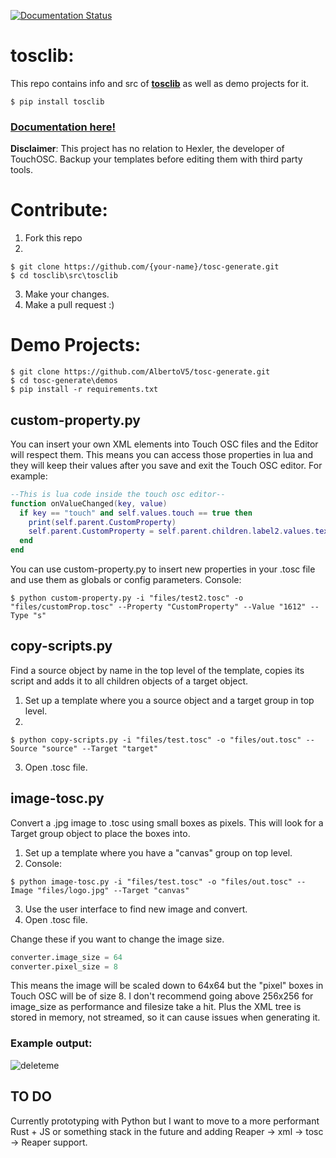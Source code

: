 [![Documentation Status](https://readthedocs.org/projects/tosc-generate/badge/?version=latest)](https://tosc-generate.readthedocs.io/en/latest/?badge=latest)
# tosclib: 

This repo contains info and src of **[tosclib](https://pypi.org/project/tosclib/)** as well as demo projects for it.

```console
$ pip install tosclib
```
### [Documentation here!](https://tosc-generate.readthedocs.io/en/latest/)

**Disclaimer**: This project has no relation to Hexler, the developer of TouchOSC. Backup your templates before editing them with third party tools.

# Contribute:

1. Fork this repo
2. 
```console
$ git clone https://github.com/{your-name}/tosc-generate.git
$ cd tosclib\src\tosclib
```
3. Make your changes.
4. Make a pull request :)


# Demo Projects:

```console
$ git clone https://github.com/AlbertoV5/tosc-generate.git
$ cd tosc-generate\demos
$ pip install -r requirements.txt
```
## custom-property.py
You can insert your own XML elements into Touch OSC files and the Editor will respect them. This means you can access those properties in lua and they will keep their values after you save and exit the Touch OSC editor. For example:
```lua
--This is lua code inside the touch osc editor--
function onValueChanged(key, value)
  if key == "touch" and self.values.touch == true then
    print(self.parent.CustomProperty)
    self.parent.CustomProperty = self.parent.children.label2.values.text
  end
end
```
You can use custom-property.py to insert new properties in your .tosc file and use them as globals or config parameters. Console:
```console
$ python custom-property.py -i "files/test2.tosc" -o "files/customProp.tosc" --Property "CustomProperty" --Value "1612" --Type "s"
```

## copy-scripts.py
Find a source object by name in the top level of the template, copies its script and adds it to all children objects of a target object.
1. Set up a template where you a source object and a target group in top level.
2. 
```console
$ python copy-scripts.py -i "files/test.tosc" -o "files/out.tosc" --Source "source" --Target "target"
```
3. Open .tosc file.


## image-tosc.py

Convert a .jpg image to .tosc using small boxes as pixels. This will look for a Target group object to place the boxes into.

1. Set up a template where you have a "canvas" group on top level.
2. Console:
```console
$ python image-tosc.py -i "files/test.tosc" -o "files/out.tosc" --Image "files/logo.jpg" --Target "canvas"
```
3. Use the user interface to find new image and convert. 
4. Open .tosc file.

Change these if you want to change the image size.
```python
converter.image_size = 64
converter.pixel_size = 8
```
This means the image will be scaled down to 64x64 but the "pixel" boxes in Touch OSC will be of size 8.
I don't recommend going above 256x256 for image_size as performance and filesize take a hit. Plus the XML tree is stored in memory, not streamed, so it can cause issues when generating it.

### Example output:

![deleteme](https://user-images.githubusercontent.com/58243333/168332352-cb848b15-13fc-4573-861d-27b47f6da2ee.jpg)

## TO DO
Currently prototyping with Python but I want to move to a more performant Rust + JS or something stack in the future and adding Reaper -> xml -> tosc -> Reaper support. 
